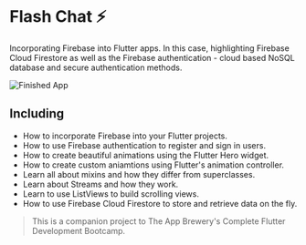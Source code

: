 # Flash Chat ⚡️

Incorporating Firebase into Flutter apps. In this case, highlighting Firebase Cloud Firestore as well as the Firebase authentication - cloud based NoSQL database and secure authentication methods.

![Finished App](https://github.com/londonappbrewery/Images/blob/master/flash_chat_flutter_demo.gif)

## Including

- How to incorporate Firebase into your Flutter projects.
- How to use Firebase authentication to register and sign in users.
- How to create beautiful animations using the Flutter Hero widget.
- How to create custom aniamtions using Flutter's animation controller.
- Learn all about mixins and how they differ from superclasses.
- Learn about Streams and how they work.
- Learn to use ListViews to build scrolling views.
- How to use Firebase Cloud Firestore to store and retrieve data on the fly.



>This is a companion project to The App Brewery's Complete Flutter Development Bootcamp.